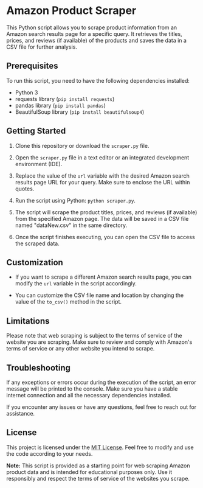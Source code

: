 # Amazon Product Scraper

This Python script allows you to scrape product information from an Amazon search results page for a specific query. It retrieves the titles, prices, and reviews (if available) of the products and saves the data in a CSV file for further analysis.

## Prerequisites

To run this script, you need to have the following dependencies installed:

- Python 3
- requests library (`pip install requests`)
- pandas library (`pip install pandas`)
- BeautifulSoup library (`pip install beautifulsoup4`)

## Getting Started

1. Clone this repository or download the `scraper.py` file.

2. Open the `scraper.py` file in a text editor or an integrated development environment (IDE).

3. Replace the value of the `url` variable with the desired Amazon search results page URL for your query. Make sure to enclose the URL within quotes.

4. Run the script using Python: `python scraper.py`.

5. The script will scrape the product titles, prices, and reviews (if available) from the specified Amazon page. The data will be saved in a CSV file named "dataNew.csv" in the same directory.

6. Once the script finishes executing, you can open the CSV file to access the scraped data.

## Customization

- If you want to scrape a different Amazon search results page, you can modify the `url` variable in the script accordingly.

- You can customize the CSV file name and location by changing the value of the `to_csv()` method in the script.

## Limitations

Please note that web scraping is subject to the terms of service of the website you are scraping. Make sure to review and comply with Amazon's terms of service or any other website you intend to scrape.

## Troubleshooting

If any exceptions or errors occur during the execution of the script, an error message will be printed to the console. Make sure you have a stable internet connection and all the necessary dependencies installed.

If you encounter any issues or have any questions, feel free to reach out for assistance.

## License

This project is licensed under the [MIT License](https://opensource.org/licenses/MIT). Feel free to modify and use the code according to your needs.

**Note:** This script is provided as a starting point for web scraping Amazon product data and is intended for educational purposes only. Use it responsibly and respect the terms of service of the websites you scrape.
